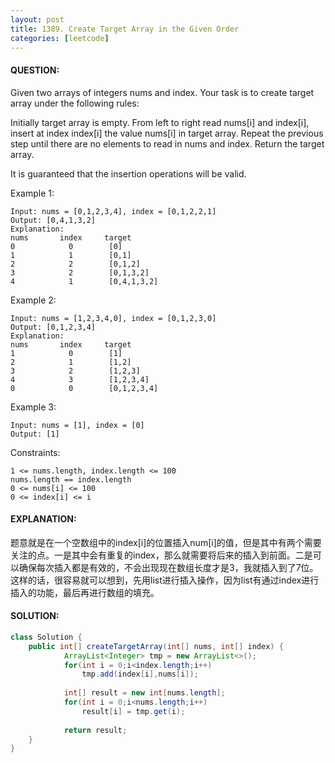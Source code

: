 ```yaml
---
layout: post
title: 1389. Create Target Array in the Given Order
categories: [leetcode]
---
```

#### QUESTION:
Given two arrays of integers nums and index. Your task is to create target array under the following rules:

Initially target array is empty.
From left to right read nums[i] and index[i], insert at index index[i] the value nums[i] in target array.
Repeat the previous step until there are no elements to read in nums and index.
Return the target array.

It is guaranteed that the insertion operations will be valid.

 

Example 1:
```
Input: nums = [0,1,2,3,4], index = [0,1,2,2,1]
Output: [0,4,1,3,2]
Explanation:
nums       index     target
0            0        [0]
1            1        [0,1]
2            2        [0,1,2]
3            2        [0,1,3,2]
4            1        [0,4,1,3,2]
```
Example 2:
```
Input: nums = [1,2,3,4,0], index = [0,1,2,3,0]
Output: [0,1,2,3,4]
Explanation:
nums       index     target
1            0        [1]
2            1        [1,2]
3            2        [1,2,3]
4            3        [1,2,3,4]
0            0        [0,1,2,3,4]
```
Example 3:
```
Input: nums = [1], index = [0]
Output: [1]
```

Constraints:
```
1 <= nums.length, index.length <= 100
nums.length == index.length
0 <= nums[i] <= 100
0 <= index[i] <= i
```
#### EXPLANATION:
题意就是在一个空数组中的index[i]的位置插入num[i]的值，但是其中有两个需要关注的点。一是其中会有重复的index，那么就需要将后来的插入到前面。二是可以确保每次插入都是有效的，不会出现现在数组长度才是3，我就插入到了7位。这样的话，很容易就可以想到，先用list进行插入操作，因为list有通过index进行插入的功能，最后再进行数组的填充。
#### SOLUTION:
```java
class Solution {
    public int[] createTargetArray(int[] nums, int[] index) {
            ArrayList<Integer> tmp = new ArrayList<>();
            for(int i = 0;i<index.length;i++)
                tmp.add(index[i],nums[i]);
            
            int[] result = new int[nums.length];
            for(int i = 0;i<nums.length;i++)
                result[i] = tmp.get(i);
            
            return result;
    }
}
```

